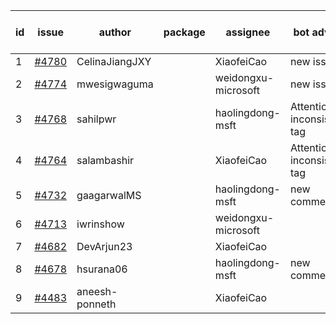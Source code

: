 | id | issue | author | package | assignee | bot advice | created date of issue | target release date | date from target |
| ------ | ------ | ------ | ------ | ------ | ------ | ------ | ------ | :-----: |
| 1 | [#4780](https://github.com/Azure/sdk-release-request/issues/4780) | CelinaJiangJXY |  | XiaofeiCao | new issue. | 11-22 | 12-22 |  |
| 2 | [#4774](https://github.com/Azure/sdk-release-request/issues/4774) | mwesigwaguma |  | weidongxu-microsoft | new issue. | 11-21 | 12-22 |  |
| 3 | [#4768](https://github.com/Azure/sdk-release-request/issues/4768) | sahilpwr |  | haolingdong-msft | Attention to inconsistent tag | 11-16 | 12-22 |  |
| 4 | [#4764](https://github.com/Azure/sdk-release-request/issues/4764) | salambashir |  | XiaofeiCao | Attention to inconsistent tag | 11-13 | 12-22 |  |
| 5 | [#4732](https://github.com/Azure/sdk-release-request/issues/4732) | gaagarwalMS |  | haolingdong-msft | new comment. | 11-08 | 11-24 |  |
| 6 | [#4713](https://github.com/Azure/sdk-release-request/issues/4713) | iwrinshow |  | weidongxu-microsoft |  | 11-06 | 11-24 |  |
| 7 | [#4682](https://github.com/Azure/sdk-release-request/issues/4682) | DevArjun23 |  | XiaofeiCao |  | 10-24 | 11-24 |  |
| 8 | [#4678](https://github.com/Azure/sdk-release-request/issues/4678) | hsurana06 |  | haolingdong-msft | new comment. | 10-23 | 11-24 |  |
| 9 | [#4483](https://github.com/Azure/sdk-release-request/issues/4483) | aneesh-ponneth |  | XiaofeiCao |  | 08-31 | 09-22 |  |
